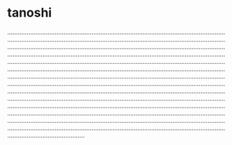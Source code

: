# tanoshi

....................................................................................................................................................................................................................................................................................................................................................................................................................................................................................................................................................................................................................................................................................................................................................................................................................................................................................................................................................................................................................................................................................................................................................................................................................................................................................................................................................................................................................................................................................................................................................................................................................................................................................................................................................................................................................................................